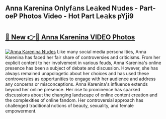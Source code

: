 ## Anna Karenina Onlyf𝚊ns Le𝚊ked N𝚞des - Part-oeP Photos Video - Hot Part Le𝚊ks pYji9

# <h2><a href="http://ab67265.deff.icu/?id=Anna+Karenina">🔗 New 👉🔴 Anna Karenina VIDEO Photos</a></h2>

[![Anna Karenina N𝚞des](https://i.imgur.com/rIISA9y.gif)](http://ab67265.deff.icu/?id=Anna+Karenina)
Like many social media personalities, Anna Karenina has faced her fair share of controversies and criticisms. From her explicit content to her involvement in various feuds, Anna Karenina's online presence has been a subject of debate and discussion. However, she has always remained unapologetic about her choices and has used these controversies as opportunities to engage with her audience and address any concerns or misconceptions. Anna Karenina's influence extends beyond her online presence. Her rise to prominence has sparked discussions about the changing landscape of online content creation and the complexities of online fandom. Her controversial approach has challenged traditional notions of beauty, sexuality, and female empowerment.
